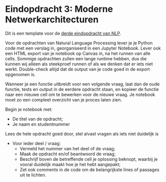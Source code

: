 # Eindopdracht 3: Moderne Netwerkarchitecturen

Dit is een template voor de [derde eindopdracht van NLP](https://canvas.hu.nl/courses/39720/assignments/302718).

Voor de opdrachten van Natural Language Processing lever je je Python code met een verslag in, georganiseerd in een Jupyter Notebook. Lever ook een HTML export van je notebook op Canvas in, na het runnen van alle cells. 
Sommige opdrachten zullen een lange runtime hebben, dus die kunnen wij alleen als steekproef runnen of als we denken dat er iets niet werkt. Double-check altijd dat de output van je code goed in de export opgenomen is.

Wanneer je een functie uitbreidt voor een volgende vraag, laat dan de oude functie, tests en output in de eerdere opdracht staan, en kopieer de functie naar een nieuwe cell om te bewerken voor de nieuwe vraag. 
Je notebook moet zo een compleet overzicht van je proces laten zien.

Begin je notebook met:

   - De titel van de opdracht;
   - Je naam en studentnummer

Lees de hele opdracht goed door, stel alvast vragen als iets niet duidelijk is

   - Voor ieder deel / vraag:
       - Vermeld het nummer van het deel of de vraag;
       - Maak de opdracht en/of beantwoord de vraag;
       - Beschrijf boven de betreffende cell je oplossing beknopt, waarbij je vooral duidelijk maakt hoe je het hebt aangepakt;
       - Zet ook comments in de code om de belangrijkste lines of passages uit te lichten.
